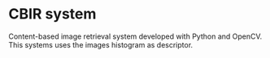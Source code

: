 # CBIR system

Content-based image retrieval system developed with Python and OpenCV. This systems uses the images histogram as descriptor.
